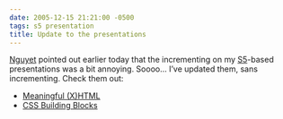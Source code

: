 ```yaml
---
date: 2005-12-15 21:21:00 -0500
tags: s5 presentation
title: Update to the presentations
---
```


[Nguyet](http://www.livejournal.com/users/nofcna/) pointed out earlier today that the incrementing on my [S5](http://www.meyerweb.com/eric/tools/s5/)-based presentations was a bit annoying. Soooo… I’ve updated them, sans incrementing. Check them out:

- [Meaningful (X)HTML](http://sixtwothree.org/presentations/meaningful-xhtml/)
- [CSS Building Blocks](http://sixtwothree.org/presentations/css-building-blocks/)